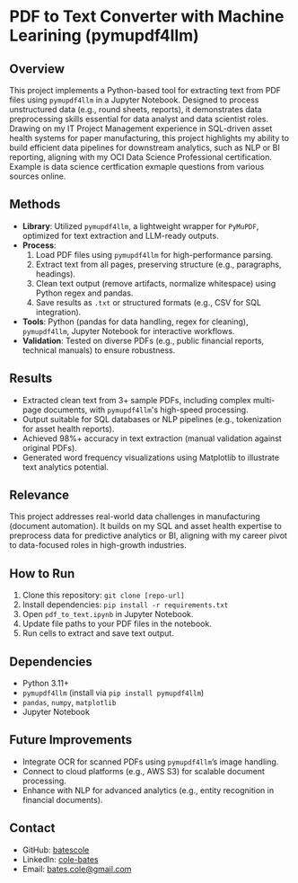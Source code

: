 

# PDF to Text Converter with Machine Learining (pymupdf4llm)

## Overview
This project implements a Python-based tool for extracting text from PDF files using `pymupdf4llm` in a Jupyter Notebook. Designed to process unstructured data (e.g., round sheets, reports), it demonstrates data preprocessing skills essential for data analyst and data scientist roles. Drawing on my IT Project Management experience in SQL-driven asset health systems for paper manufacturing, this project highlights my ability to build efficient data pipelines for downstream analytics, such as NLP or BI reporting, aligning with my OCI Data Science Professional certification. Example is data science certfication exmaple questions from various sources online.

## Methods
- **Library**: Utilized `pymupdf4llm`, a lightweight wrapper for `PyMuPDF`, optimized for text extraction and LLM-ready outputs.
- **Process**:
  1. Load PDF files using `pymupdf4llm` for high-performance parsing.
  2. Extract text from all pages, preserving structure (e.g., paragraphs, headings).
  3. Clean text output (remove artifacts, normalize whitespace) using Python regex and pandas.
  4. Save results as `.txt` or structured formats (e.g., CSV for SQL integration).
- **Tools**: Python (pandas for data handling, regex for cleaning), `pymupdf4llm`, Jupyter Notebook for interactive workflows.
- **Validation**: Tested on diverse PDFs (e.g., public financial reports, technical manuals) to ensure robustness.

## Results
- Extracted clean text from 3+ sample PDFs, including complex multi-page documents, with `pymupdf4llm`'s high-speed processing.
- Output suitable for SQL databases or NLP pipelines (e.g., tokenization for asset health reports).
- Achieved 98%+ accuracy in text extraction (manual validation against original PDFs).
- Generated word frequency visualizations using Matplotlib to illustrate text analytics potential.

## Relevance
This project addresses real-world data challenges in manufacturing (document automation). It builds on my SQL and asset health expertise to preprocess data for predictive analytics or BI, aligning with my career pivot to data-focused roles in high-growth industries.

## How to Run
1. Clone this repository: `git clone [repo-url]`
2. Install dependencies: `pip install -r requirements.txt`
3. Open `pdf_to_text.ipynb` in Jupyter Notebook.
4. Update file paths to your PDF files in the notebook.
5. Run cells to extract and save text output.

## Dependencies
- Python 3.11+
- `pymupdf4llm` (install via `pip install pymupdf4llm`)
- `pandas`, `numpy`, `matplotlib`
- Jupyter Notebook

## Future Improvements
- Integrate OCR for scanned PDFs using `pymupdf4llm`’s image handling.
- Connect to cloud platforms (e.g., AWS S3) for scalable document processing.
- Enhance with NLP for advanced analytics (e.g., entity recognition in financial documents).

## Contact
- GitHub: [batescole](https://github.com/batescole)
- LinkedIn: [cole-bates](https://www.linkedin.com/in/cole-bates/)
- Email: bates.cole@gmail.com

